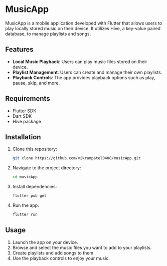 
# MusicApp

MusicApp is a mobile application developed with Flutter that allows users to play locally stored music on their device. It utilizes Hive, a key-value paired database, to manage playlists and songs.

## Features

- **Local Music Playback**: Users can play music files stored on their device.
- **Playlist Management**: Users can create and manage their own playlists.
- **Playback Controls**: The app provides playback options such as play, pause, skip, and more.

## Requirements

- Flutter SDK
- Dart SDK
- Hive package

## Installation
1. Clone this repository:
   ```sh
   git clone https://github.com/vikrampatel0408/musicApp.git
2. Navigate to the project directory:
   ```sh
   cd musicApp
3. Install dependencies:
   ```sh
   flutter pub get
4.  Run the app:
    ```sh
    flutter run
## Usage

1. Launch the app on your device.
2. Browse and select the music files you want to add to your playlists.
3. Create playlists and add songs to them.
4. Use the playback controls to enjoy your music.
